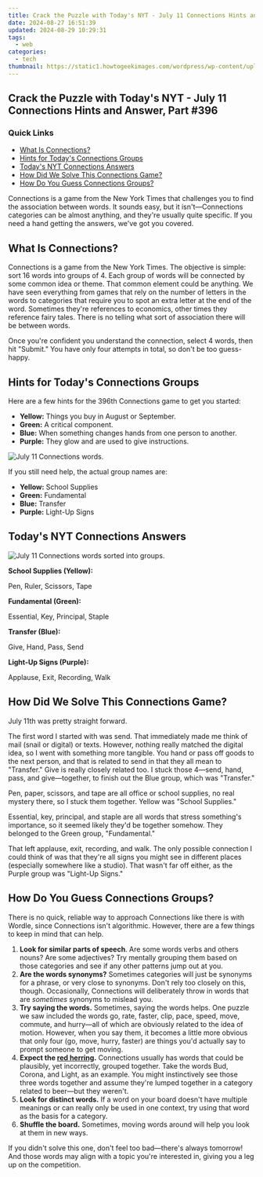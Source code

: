 ```yaml
---
title: Crack the Puzzle with Today's NYT - July 11 Connections Hints and Answer, Part #396
date: 2024-08-27 16:51:39
updated: 2024-08-29 10:29:31
tags:
  - web
categories:
  - tech
thumbnail: https://static1.howtogeekimages.com/wordpress/wp-content/uploads/2024/06/nyt-connections-game-icon-on-a-phone-screen-and-several-magnifying-glasses-and-question-marks-around-it.jpg
---
```


## Crack the Puzzle with Today's NYT - July 11 Connections Hints and Answer, Part #396

### Quick Links

* [What Is Connections?](https://win-able.techidaily.com/expert-tips-to-prevent-freezing-issues-while-playing-grand-theft-auto-5/)
* [Hints for Today's Connections Groups](https://buynow-help.techidaily.com/exploring-affordable-portability-with-the-microsoft-surface-laptop-go-expert-insights-and-reviews/)
* [Today's NYT Connections Answers](https://phone-solutions.techidaily.com/how-do-you-play-mp4-files-on-galaxy-s24plus-by-aiseesoft-video-converter-play-mp4-on-android/)
* [How Did We Solve This Connections Game?](https://youtube-lab.techidaily.com/24-sifting-through-the-sands-of-youtube-conversations/)
* [How Do You Guess Connections Groups?](https://extra-support.techidaily.com/premiere-audio-to-text-converters-for-2024/)

 Connections is a game from the New York Times that challenges you to find the association between words. It sounds easy, but it isn't—Connections categories can be almost anything, and they're usually quite specific. If you need a hand getting the answers, we've got you covered.

##  What Is Connections?

 Connections is a game from the New York Times. The objective is simple: sort 16 words into groups of 4\. Each group of words will be connected by some common idea or theme. That common element could be anything. We have seen everything from games that rely on the number of letters in the words to categories that require you to spot an extra letter at the end of the word. Sometimes they're references to economics, other times they reference fairy tales. There is no telling what sort of association there will be between words.

 Once you're confident you understand the connection, select 4 words, then hit "Submit." You have only four attempts in total, so don't be too guess-happy.

##  Hints for Today's Connections Groups

 Here are a few hints for the 396th Connections game to get you started:

* **Yellow:** Things you buy in August or September.
* **Green:** A critical component.
* **Blue:** When something changes hands from one person to another.
* **Purple:** They glow and are used to give instructions.

![July 11 Connections words.](https://static1.howtogeekimages.com/wordpress/wp-content/uploads/2024/07/july-11-connections.png) 

 If you still need help, the actual group names are:

* **Yellow:** School Supplies
* **Green:** Fundamental
* **Blue:** Transfer
* **Purple:** Light-Up Signs

##  Today's NYT Connections Answers

![July 11 Connections words sorted into groups.](https://static1.howtogeekimages.com/wordpress/wp-content/uploads/2024/07/july-11-connections-filled.png) 

**School Supplies (Yellow):** 

 Pen, Ruler, Scissors, Tape

**Fundamental (Green):** 

 Essential, Key, Principal, Staple

**Transfer (Blue):** 

 Give, Hand, Pass, Send

**Light-Up Signs (Purple):** 

 Applause, Exit, Recording, Walk

##  How Did We Solve This Connections Game?

 July 11th was pretty straight forward.

 The first word I started with was send. That immediately made me think of mail (snail or digital) or texts. However, nothing really matched the digital idea, so I went with something more tangible. You hand or pass off goods to the next person, and that is related to send in that they all mean to "Transfer." Give is really closely related too. I stuck those 4—send, hand, pass, and give—together, to finish out the Blue group, which was "Transfer." 

 Pen, paper, scissors, and tape are all office or school supplies, no real mystery there, so I stuck them together. Yellow was "School Supplies." 

 Essential, key, principal, and staple are all words that stress something's importance, so it seemed likely they'd be together somehow. They belonged to the Green group, "Fundamental." 

 That left applause, exit, recording, and walk. The only possible connection I could think of was that they're all signs you might see in different places (especially somewhere like a studio). That wasn't far off either, as the Purple group was "Light-Up Signs." 

##  How Do You Guess Connections Groups?

 There is no quick, reliable way to approach Connections like there is with Wordle, since Connections isn't algorithmic. However, there are a few things to keep in mind that can help.

1. **Look for similar parts of speech**. Are some words verbs and others nouns? Are some adjectives? Try mentally grouping them based on those categories and see if any other patterns jump out at you.
2. **Are the words synonyms?** Sometimes categories will just be synonyms for a phrase, or very close to synonyms. Don't rely too closely on this, though. Occasionally, Connections will deliberately throw in words that are _sometimes_ synonyms to mislead you.
3. **Try saying the words.** Sometimes, saying the words helps. One puzzle we saw included the words go, rate, faster, clip, pace, speed, move, commute, and hurry—all of which are obviously related to the idea of motion. However, when you say them, it becomes a little more obvious that only four (go, move, hurry, faster) are things you'd actually say to prompt someone to get moving.
4. **Expect the [red herring](https://www.merriam-webster.com/dictionary/red%20herring).** Connections usually has words that could be plausibly, yet incorrectly, grouped together. Take the words Bud, Corona, and Light, as an example. You might instinctively see those three words together and assume they're lumped together in a category related to beer—but they weren't.
5. **Look for distinct words.** If a word on your board doesn't have multiple meanings or can really only be used in one context, try using that word as the basis for a category.
6. **Shuffle the board.** Sometimes, moving words around will help you look at them in new ways.

 If you didn't solve this one, don't feel too bad—there's always tomorrow! And those words may align with a topic you're interested in, giving you a leg up on the competition.

<ins class="adsbygoogle"
     style="display:block"
     data-ad-format="autorelaxed"
     data-ad-client="ca-pub-7571918770474297"
     data-ad-slot="1223367746"></ins>



<ins class="adsbygoogle"
     style="display:block"
     data-ad-client="ca-pub-7571918770474297"
     data-ad-slot="8358498916"
     data-ad-format="auto"
     data-full-width-responsive="true"></ins>
